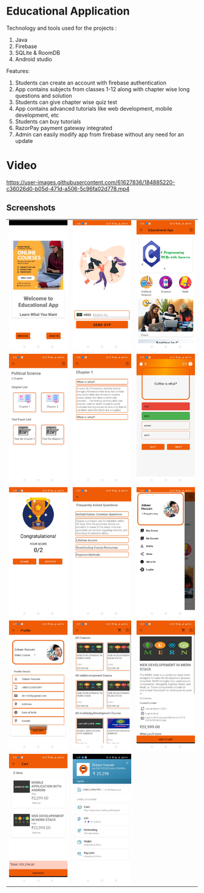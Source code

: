 # Educational Application
Technology and tools used for the projects :
1. Java
2. Firebase
3. SQLite & RoomDB
4. Android studio

Features:
1. Students can create an account with firebase authentication
2. App contains subjects from classes 1-12 along with chapter wise long questions and solution 
3. Students can give chapter wise quiz test
4. App contains advanced tutorials like web development, mobile development, etc
5. Students can buy tutorials
6. RazorPay payment gateway integrated
7. Admin can easily modify app from firebase without any need for an update

# Video
https://user-images.githubusercontent.com/61627836/184885220-c36026d0-b05d-471d-a506-5c96fa02d778.mp4

## Screenshots

<table width="100%">
  <tbody>
    <tr>
      <td width="1%"><img src="https://github.com/zobaer53/Educational-App/blob/master/1.jpg"/></td>
      <td width="1%"><img src="https://github.com/zobaer53/Educational-App/blob/master/2.jpg"/></td>
       <td width="1%"><img src="https://github.com/zobaer53/Educational-App/blob/master/3.jpg"/></td>
    </tr>
    <tr>
      <td width="1%"><img src="https://github.com/zobaer53/Educational-App/blob/master/4.jpg"/></td>
      <td width="1%"><img src="https://github.com/zobaer53/Educational-App/blob/master/5.jpg"/></td>
       <td width="1%"><img src="https://github.com/zobaer53/Educational-App/blob/master/6.jpg"/></td>
    </tr>
    <tr>
      <td width="1%"><img src="https://github.com/zobaer53/Educational-App/blob/master/7.jpg"/></td>
      <td width="1%"><img src="https://github.com/zobaer53/Educational-App/blob/master/8.jpg"/></td>
       <td width="1%"><img src="https://github.com/zobaer53/Educational-App/blob/master/9.jpg"/></td>
    </tr>
     <tr>
      <td width="1%"><img src="https://github.com/zobaer53/Educational-App/blob/master/10.jpg"/></td>
      <td width="1%"><img src="https://github.com/zobaer53/Educational-App/blob/master/11.jpg"/></td>
       <td width="1%"><img src="https://github.com/zobaer53/Educational-App/blob/master/12.jpg"/></td>
    </tr>
     <tr>
      <td width="1%"><img src="https://github.com/zobaer53/Educational-App/blob/master/13.jpg"/></td>
      <td width="1%"><img src="https://github.com/zobaer53/Educational-App/blob/master/14.jpg"/></td>
    </tr>
  </tbody>
</table>
